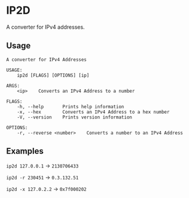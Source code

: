 # IP2D

A converter for IPv4 addresses.

## Usage

```console
A converter for IPv4 Addresses

USAGE:
    ip2d [FLAGS] [OPTIONS] [ip]

ARGS:
    <ip>    Converts an IPv4 Address to a number

FLAGS:
    -h, --help       Prints help information
    -x, --hex        Converts an IPv4 Address to a hex number
    -V, --version    Prints version information

OPTIONS:
    -r, --reverse <number>    Converts a number to an IPv4 Address
```

## Examples

`ip2d 127.0.0.1` -> `2130706433`

`ip2d -r 230451` -> `0.3.132.51`

`ip2d -x 127.0.2.2` -> `0x7f000202`
